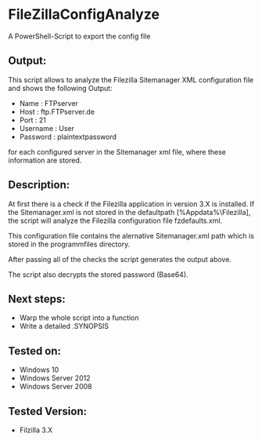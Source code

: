 # FileZillaConfigAnalyze
A PowerShell-Script to export the config file

Output:
-------
This script allows to analyze the Filezilla Sitemanager XML configuration file and shows the following Output:


- Name     : FTPserver
- Host     : ftp.FTPserver.de
- Port     : 21
- Username : User
- Password : plaintextpassword


for each configured server in the Sitemanager xml file, where these information are stored.

Description:
------------
At first there is a check if the Filezilla application in version 3.X is installed.
If the Sitemanager.xml is not stored in the defaultpath [%Appdata%\Filezilla], the script will analyze the Filezilla configuration file 
fzdefaults.xml.

This configuration file contains the alernative Sitemanager.xml path which is stored in the programmfiles directory.

After passing all of the checks the script generates the output above.

The script also decrypts the stored password (Base64).

Next steps:
-----------
- Warp the whole script into a function
- Write a detailed .SYNOPSIS

Tested on:
----------
- Windows 10
- Windows Server 2012
- Windows Server 2008

Tested Version:
---------------
- Filzilla 3.X
